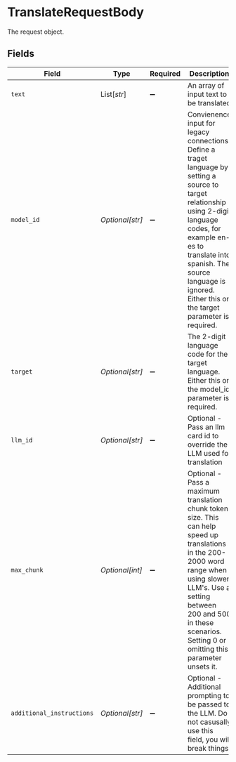 # TranslateRequestBody

The request object.


## Fields

| Field                                                                                                                                                                                                                                                                      | Type                                                                                                                                                                                                                                                                       | Required                                                                                                                                                                                                                                                                   | Description                                                                                                                                                                                                                                                                |
| -------------------------------------------------------------------------------------------------------------------------------------------------------------------------------------------------------------------------------------------------------------------------- | -------------------------------------------------------------------------------------------------------------------------------------------------------------------------------------------------------------------------------------------------------------------------- | -------------------------------------------------------------------------------------------------------------------------------------------------------------------------------------------------------------------------------------------------------------------------- | -------------------------------------------------------------------------------------------------------------------------------------------------------------------------------------------------------------------------------------------------------------------------- |
| `text`                                                                                                                                                                                                                                                                     | List[*str*]                                                                                                                                                                                                                                                                | :heavy_minus_sign:                                                                                                                                                                                                                                                         | An array of input text to be translated                                                                                                                                                                                                                                    |
| `model_id`                                                                                                                                                                                                                                                                 | *Optional[str]*                                                                                                                                                                                                                                                            | :heavy_minus_sign:                                                                                                                                                                                                                                                         | Convienence input for legacy connections. Define a traget language by setting a source to target relationship using 2-digit language codes, for example en-es to translate into spanish.  The source language is ignored. Either this or the target parameter is required. |
| `target`                                                                                                                                                                                                                                                                   | *Optional[str]*                                                                                                                                                                                                                                                            | :heavy_minus_sign:                                                                                                                                                                                                                                                         | The 2-digit language code for the target language.  Either this or the model_id parameter is required.                                                                                                                                                                     |
| `llm_id`                                                                                                                                                                                                                                                                   | *Optional[str]*                                                                                                                                                                                                                                                            | :heavy_minus_sign:                                                                                                                                                                                                                                                         | Optional - Pass an llm card id to override the LLM used for translation                                                                                                                                                                                                    |
| `max_chunk`                                                                                                                                                                                                                                                                | *Optional[int]*                                                                                                                                                                                                                                                            | :heavy_minus_sign:                                                                                                                                                                                                                                                         | Optional - Pass a maximum translation chunk token size. This can help speed up translations in the 200-2000 word range when using slower LLM's.  Use a setting between 200 and 500 in these scenarios. Setting 0 or omitting this parameter unsets it.                     |
| `additional_instructions`                                                                                                                                                                                                                                                  | *Optional[str]*                                                                                                                                                                                                                                                            | :heavy_minus_sign:                                                                                                                                                                                                                                                         | Optional - Additional prompting to be passed to the LLM. Do not casusally use this field, you will break things.                                                                                                                                                           |